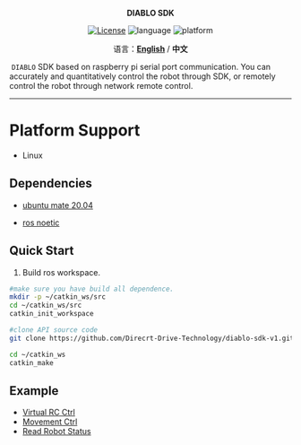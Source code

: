 <p align="center"><strong>DIABLO SDK</strong></p>
<p align="center"><a href="https://github.com/Direcrt-Drive-Technology/diablo-sdk-v1/blob/master/LICENSE"><img alt="License" src="https://img.shields.io/badge/License-LGPL%203.0-orange"/></a>
<img alt="language" src="https://img.shields.io/badge/language-c++-red"/>
<img alt="platform" src="https://img.shields.io/badge/platform-raspberrypi-l"/>
</p>

<p align="center">
    语言：<a href="README.en.md"><strong>English</strong></a> / <strong>中文</strong>
</p>


​	`DIABLO` SDK based on raspberry pi serial port communication. You can accurately and quantitatively control the robot through SDK, or remotely control the robot through network remote control.

---



# Platform Support 

* Linux

  

## Dependencies 

- [ubuntu mate 20.04](https://ubuntu-mate.org/download/armhf/focal/thanks/?method=torrent)

- [ros noetic](http://wiki.ros.org/noetic/Installation/Ubuntu)



## Quick Start 

1. Build ros workspace.

```bash
#make sure you have build all dependence.
mkdir -p ~/catkin_ws/src
cd ~/catkin_ws/src
catkin_init_workspace

#clone API source code
git clone https://github.com/Direcrt-Drive-Technology/diablo-sdk-v1.git

cd ~/catkin_ws
catkin_make
```



## Example 

- [Virtual RC Ctrl](https://github.com/Direcrt-Drive-Technology/diablo-sdk-v1/tree/master/example/virtual_rc)
- [Movement Ctrl](https://github.com/Direcrt-Drive-Technology/diablo-sdk-v1/tree/master/example/movement_ctrl)
- [Read Robot Status](https://github.com/Direcrt-Drive-Technology/diablo-sdk-v1/tree/master/example/robot_status)



<!-- ## More Information 

- [Chinese Docs](https://diablo-sdk-docs.readthedocs.io/zh_CN/latest/) -->
